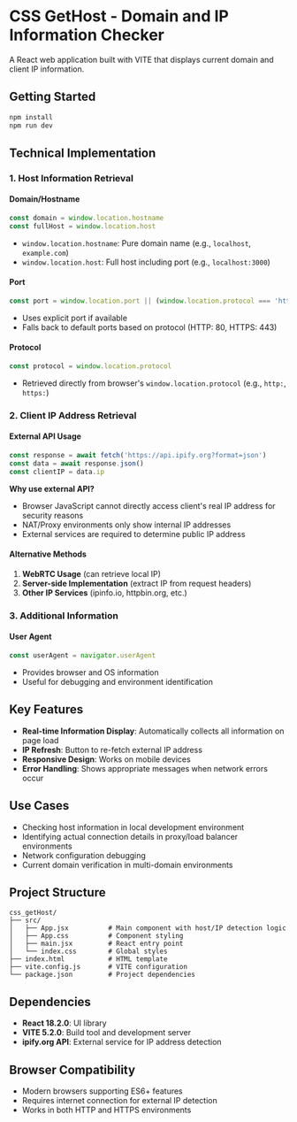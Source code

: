 # CSS GetHost - Domain and IP Information Checker

A React web application built with VITE that displays current domain and client IP information.

## Getting Started

```bash
npm install
npm run dev
```

## Technical Implementation

### 1. Host Information Retrieval

#### Domain/Hostname

```javascript
const domain = window.location.hostname
const fullHost = window.location.host
```

- `window.location.hostname`: Pure domain name (e.g., `localhost`, `example.com`)
- `window.location.host`: Full host including port (e.g., `localhost:3000`)

#### Port

```javascript
const port = window.location.port || (window.location.protocol === 'https:' ? '443' : '80')
```

- Uses explicit port if available
- Falls back to default ports based on protocol (HTTP: 80, HTTPS: 443)

#### Protocol

```javascript
const protocol = window.location.protocol
```

- Retrieved directly from browser's `window.location.protocol` (e.g., `http:`, `https:`)

### 2. Client IP Address Retrieval

#### External API Usage

```javascript
const response = await fetch('https://api.ipify.org?format=json')
const data = await response.json()
const clientIP = data.ip
```

**Why use external API?**

- Browser JavaScript cannot directly access client's real IP address for security reasons
- NAT/Proxy environments only show internal IP addresses
- External services are required to determine public IP address

#### Alternative Methods

1. **WebRTC Usage** (can retrieve local IP)
2. **Server-side Implementation** (extract IP from request headers)
3. **Other IP Services** (ipinfo.io, httpbin.org, etc.)

### 3. Additional Information

#### User Agent

```javascript
const userAgent = navigator.userAgent
```

- Provides browser and OS information
- Useful for debugging and environment identification

## Key Features

- **Real-time Information Display**: Automatically collects all information on page load
- **IP Refresh**: Button to re-fetch external IP address
- **Responsive Design**: Works on mobile devices
- **Error Handling**: Shows appropriate messages when network errors occur

## Use Cases

- Checking host information in local development environment
- Identifying actual connection details in proxy/load balancer environments
- Network configuration debugging
- Current domain verification in multi-domain environments

## Project Structure

```
css_getHost/
├── src/
│   ├── App.jsx          # Main component with host/IP detection logic
│   ├── App.css          # Component styling
│   ├── main.jsx         # React entry point
│   └── index.css        # Global styles
├── index.html           # HTML template
├── vite.config.js       # VITE configuration
└── package.json         # Project dependencies
```

## Dependencies

- **React 18.2.0**: UI library
- **VITE 5.2.0**: Build tool and development server
- **ipify.org API**: External service for IP address detection

## Browser Compatibility

- Modern browsers supporting ES6+ features
- Requires internet connection for external IP detection
- Works in both HTTP and HTTPS environments
